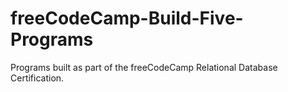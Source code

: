 # freeCodeCamp-Build-Five-Programs
Programs built as part of the freeCodeCamp Relational Database Certification.
